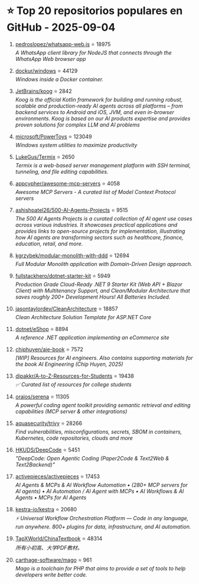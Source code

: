# ⭐ Top 20 repositorios populares en GitHub - 2025-09-04

1. [pedroslopez/whatsapp-web.js](https://github.com/pedroslopez/whatsapp-web.js) ⭐ 18975  
   _A WhatsApp client library for NodeJS that connects through the WhatsApp Web browser app_

2. [dockur/windows](https://github.com/dockur/windows) ⭐ 44129  
   _Windows inside a Docker container._

3. [JetBrains/koog](https://github.com/JetBrains/koog) ⭐ 2842  
   _Koog is the official Kotlin framework for building and running robust, scalable and production-ready AI agents across all platforms – from backend services to Android and iOS, JVM, and even in-browser environments. Koog is based on our AI products expertise and provides proven solutions for complex LLM and AI problems_

4. [microsoft/PowerToys](https://github.com/microsoft/PowerToys) ⭐ 123049  
   _Windows system utilities to maximize productivity_

5. [LukeGus/Termix](https://github.com/LukeGus/Termix) ⭐ 2650  
   _Termix is a web-based server management platform with SSH terminal, tunneling, and file editing capabilities._

6. [appcypher/awesome-mcp-servers](https://github.com/appcypher/awesome-mcp-servers) ⭐ 4058  
   _Awesome MCP Servers - A curated list of Model Context Protocol servers_

7. [ashishpatel26/500-AI-Agents-Projects](https://github.com/ashishpatel26/500-AI-Agents-Projects) ⭐ 9515  
   _The 500 AI Agents Projects is a curated collection of AI agent use cases across various industries. It showcases practical applications and provides links to open-source projects for implementation, illustrating how AI agents are transforming sectors such as healthcare, finance, education, retail, and more._

8. [kgrzybek/modular-monolith-with-ddd](https://github.com/kgrzybek/modular-monolith-with-ddd) ⭐ 12694  
   _Full Modular Monolith application with Domain-Driven Design approach._

9. [fullstackhero/dotnet-starter-kit](https://github.com/fullstackhero/dotnet-starter-kit) ⭐ 5949  
   _Production Grade Cloud-Ready .NET 9 Starter Kit (Web API + Blazor Client) with Multitenancy Support, and Clean/Modular Architecture that saves roughly 200+ Development Hours! All Batteries Included._

10. [jasontaylordev/CleanArchitecture](https://github.com/jasontaylordev/CleanArchitecture) ⭐ 18857  
   _Clean Architecture Solution Template for ASP.NET Core_

11. [dotnet/eShop](https://github.com/dotnet/eShop) ⭐ 8894  
   _A reference .NET application implementing an eCommerce site_

12. [chiphuyen/aie-book](https://github.com/chiphuyen/aie-book) ⭐ 7572  
   _[WIP] Resources for AI engineers. Also contains supporting materials for the book AI Engineering (Chip Huyen, 2025)_

13. [dipakkr/A-to-Z-Resources-for-Students](https://github.com/dipakkr/A-to-Z-Resources-for-Students) ⭐ 19438  
   _✅ Curated list of resources for college students_

14. [oraios/serena](https://github.com/oraios/serena) ⭐ 11305  
   _A powerful coding agent toolkit providing semantic retrieval and editing capabilities (MCP server & other integrations)_

15. [aquasecurity/trivy](https://github.com/aquasecurity/trivy) ⭐ 28266  
   _Find vulnerabilities, misconfigurations, secrets, SBOM in containers, Kubernetes, code repositories, clouds and more_

16. [HKUDS/DeepCode](https://github.com/HKUDS/DeepCode) ⭐ 5451  
   _"DeepCode: Open Agentic Coding (Paper2Code & Text2Web & Text2Backend)"_

17. [activepieces/activepieces](https://github.com/activepieces/activepieces) ⭐ 17453  
   _AI Agents & MCPs & AI Workflow Automation • (280+ MCP servers for AI agents) • AI Automation / AI Agent with MCPs • AI Workflows & AI Agents • MCPs for AI Agents_

18. [kestra-io/kestra](https://github.com/kestra-io/kestra) ⭐ 20680  
   _⚡ Universal Workflow Orchestration Platform — Code in any language, run anywhere. 800+ plugins for data, infrastructure, and AI automation._

19. [TapXWorld/ChinaTextbook](https://github.com/TapXWorld/ChinaTextbook) ⭐ 48314  
   _所有小初高、大学PDF教材。_

20. [carthage-software/mago](https://github.com/carthage-software/mago) ⭐ 961  
   _Mago is a toolchain for PHP that aims to provide a set of tools to help developers write better code._


<!-- Última actualización: 2025-09-04T08:05:51.213383 UTC -->